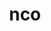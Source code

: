 ---
title: "nco"
layout: cache
categories: [package, develop]
meta: {"versions": ["5.1.6", "5.1.9"], "compilers": ["cce@=15.0.1", "gcc@=10.3.0", "gcc@=11.4.0", "gcc@=9.4.0", "oneapi@=2023.2.0", "oneapi@=2024.0.0"], "oss": ["rhel8", "sle_hpc15", "ubuntu20.04", "ubuntu22.04"], "platforms": ["linux"], "targets": ["aarch64", "neoverse_v1", "neoverse_v2", "ppc64le", "x86_64_v3", "x86_64_v4", "zen4"], "stacks": ["e4s", "e4s-aarch64", "e4s-cray-rhel", "e4s-cray-sles", "e4s-neoverse-v2", "e4s-neoverse_v1", "e4s-oneapi", "e4s-power", "root"], "num_specs": 39, "num_specs_by_stack": {"root": 39, "e4s-cray-rhel": 5, "e4s-cray-sles": 5, "e4s-neoverse_v1": 6, "e4s-power": 5, "e4s": 5, "e4s-oneapi": 6, "e4s-aarch64": 2, "e4s-neoverse-v2": 5}}
spec_details: [{"hash": "hbxvxfdzkgiprlohrzlevcuexck73bsp", "compiler": "cce@=15.0.1", "versions": ["5.1.6"], "os": "rhel8", "platform": "linux", "target": "zen4", "variants": ["build_system=autotools", "~doc"], "stacks": ["root", "e4s-cray-rhel"], "size": "-", "tarball": "https://binaries.spack.io/develop/build_cache/linux-rhel8-zen4/cce-15.0.1/nco-5.1.6/linux-rhel8-zen4-cce-15.0.1-nco-5.1.6-hbxvxfdzkgiprlohrzlevcuexck73bsp.spack"}, {"hash": "7s3erm4mvyr37ha7cenwcpv6kdxbo2ik", "compiler": "cce@=15.0.1", "versions": ["5.1.6"], "os": "rhel8", "platform": "linux", "target": "zen4", "variants": ["build_system=autotools", "~doc"], "stacks": ["root", "e4s-cray-rhel"], "size": "-", "tarball": "https://binaries.spack.io/develop/build_cache/linux-rhel8-zen4/cce-15.0.1/nco-5.1.6/linux-rhel8-zen4-cce-15.0.1-nco-5.1.6-7s3erm4mvyr37ha7cenwcpv6kdxbo2ik.spack"}, {"hash": "4awgbre4u3kae7mcyml43kl54qwzrv6s", "compiler": "cce@=15.0.1", "versions": ["5.1.6"], "os": "rhel8", "platform": "linux", "target": "zen4", "variants": ["build_system=autotools", "~doc"], "stacks": ["root", "e4s-cray-rhel"], "size": "-", "tarball": "https://binaries.spack.io/develop/build_cache/linux-rhel8-zen4/cce-15.0.1/nco-5.1.6/linux-rhel8-zen4-cce-15.0.1-nco-5.1.6-4awgbre4u3kae7mcyml43kl54qwzrv6s.spack"}, {"hash": "sjsfqdffgfvfl7gjmrmew4aa7fiymgyr", "compiler": "cce@=15.0.1", "versions": ["5.1.6"], "os": "rhel8", "platform": "linux", "target": "zen4", "variants": ["build_system=autotools", "~doc"], "stacks": ["root", "e4s-cray-rhel"], "size": "-", "tarball": "https://binaries.spack.io/develop/build_cache/linux-rhel8-zen4/cce-15.0.1/nco-5.1.6/linux-rhel8-zen4-cce-15.0.1-nco-5.1.6-sjsfqdffgfvfl7gjmrmew4aa7fiymgyr.spack"}, {"hash": "amykmirwnzq7vwpfbrfeletxewf3i3nc", "compiler": "cce@=15.0.1", "versions": ["5.1.6"], "os": "rhel8", "platform": "linux", "target": "zen4", "variants": ["build_system=autotools", "~doc"], "stacks": ["root", "e4s-cray-rhel"], "size": "-", "tarball": "https://binaries.spack.io/develop/build_cache/linux-rhel8-zen4/cce-15.0.1/nco-5.1.6/linux-rhel8-zen4-cce-15.0.1-nco-5.1.6-amykmirwnzq7vwpfbrfeletxewf3i3nc.spack"}, {"hash": "gogano4ttnwpc3yxortsyqoa7cu567wq", "compiler": "gcc@=10.3.0", "versions": ["5.1.6"], "os": "sle_hpc15", "platform": "linux", "target": "x86_64_v4", "variants": ["build_system=autotools", "~doc"], "stacks": ["root", "e4s-cray-sles"], "size": "-", "tarball": "https://binaries.spack.io/develop/build_cache/linux-sle_hpc15-x86_64_v4/gcc-10.3.0/nco-5.1.6/linux-sle_hpc15-x86_64_v4-gcc-10.3.0-nco-5.1.6-gogano4ttnwpc3yxortsyqoa7cu567wq.spack"}, {"hash": "2lhwktyex3s45cju4zw5kly5rlgeqfgu", "compiler": "gcc@=10.3.0", "versions": ["5.1.6"], "os": "sle_hpc15", "platform": "linux", "target": "x86_64_v4", "variants": ["build_system=autotools", "~doc"], "stacks": ["root", "e4s-cray-sles"], "size": "-", "tarball": "https://binaries.spack.io/develop/build_cache/linux-sle_hpc15-x86_64_v4/gcc-10.3.0/nco-5.1.6/linux-sle_hpc15-x86_64_v4-gcc-10.3.0-nco-5.1.6-2lhwktyex3s45cju4zw5kly5rlgeqfgu.spack"}, {"hash": "tnnackawffiwcndb24szsmstbyr2piep", "compiler": "gcc@=10.3.0", "versions": ["5.1.6"], "os": "sle_hpc15", "platform": "linux", "target": "x86_64_v4", "variants": ["build_system=autotools", "~doc"], "stacks": ["root", "e4s-cray-sles"], "size": "-", "tarball": "https://binaries.spack.io/develop/build_cache/linux-sle_hpc15-x86_64_v4/gcc-10.3.0/nco-5.1.6/linux-sle_hpc15-x86_64_v4-gcc-10.3.0-nco-5.1.6-tnnackawffiwcndb24szsmstbyr2piep.spack"}, {"hash": "onmpz3456b3dee4rx5y3otu3xpscrca3", "compiler": "gcc@=10.3.0", "versions": ["5.1.6"], "os": "sle_hpc15", "platform": "linux", "target": "x86_64_v4", "variants": ["build_system=autotools", "~doc"], "stacks": ["root", "e4s-cray-sles"], "size": "-", "tarball": "https://binaries.spack.io/develop/build_cache/linux-sle_hpc15-x86_64_v4/gcc-10.3.0/nco-5.1.6/linux-sle_hpc15-x86_64_v4-gcc-10.3.0-nco-5.1.6-onmpz3456b3dee4rx5y3otu3xpscrca3.spack"}, {"hash": "wd57qenhjp3ncre3x56tsgmiyhebtvy7", "compiler": "gcc@=10.3.0", "versions": ["5.1.6"], "os": "sle_hpc15", "platform": "linux", "target": "x86_64_v4", "variants": ["build_system=autotools", "~doc"], "stacks": ["root", "e4s-cray-sles"], "size": "-", "tarball": "https://binaries.spack.io/develop/build_cache/linux-sle_hpc15-x86_64_v4/gcc-10.3.0/nco-5.1.6/linux-sle_hpc15-x86_64_v4-gcc-10.3.0-nco-5.1.6-wd57qenhjp3ncre3x56tsgmiyhebtvy7.spack"}, {"hash": "rgx7dn5yocmbf6tgpct363jlrmztd3u2", "compiler": "gcc@=11.4.0", "versions": ["5.1.6"], "os": "ubuntu20.04", "platform": "linux", "target": "neoverse_v1", "variants": ["build_system=autotools", "~doc"], "stacks": ["e4s-neoverse_v1", "root"], "size": "-", "tarball": "https://binaries.spack.io/develop/build_cache/linux-ubuntu20.04-neoverse_v1/gcc-11.4.0/nco-5.1.6/linux-ubuntu20.04-neoverse_v1-gcc-11.4.0-nco-5.1.6-rgx7dn5yocmbf6tgpct363jlrmztd3u2.spack"}, {"hash": "ekakzdsdjz44j5aan3tjquuwumw3rd4j", "compiler": "gcc@=11.4.0", "versions": ["5.1.6"], "os": "ubuntu20.04", "platform": "linux", "target": "neoverse_v1", "variants": ["build_system=autotools", "~doc"], "stacks": ["e4s-neoverse_v1", "root"], "size": "-", "tarball": "https://binaries.spack.io/develop/build_cache/linux-ubuntu20.04-neoverse_v1/gcc-11.4.0/nco-5.1.6/linux-ubuntu20.04-neoverse_v1-gcc-11.4.0-nco-5.1.6-ekakzdsdjz44j5aan3tjquuwumw3rd4j.spack"}, {"hash": "mi3hw633i6nttm3ak3glfsp2m3ujessz", "compiler": "gcc@=11.4.0", "versions": ["5.1.6"], "os": "ubuntu20.04", "platform": "linux", "target": "neoverse_v1", "variants": ["build_system=autotools", "~doc"], "stacks": ["e4s-neoverse_v1", "root"], "size": "-", "tarball": "https://binaries.spack.io/develop/build_cache/linux-ubuntu20.04-neoverse_v1/gcc-11.4.0/nco-5.1.6/linux-ubuntu20.04-neoverse_v1-gcc-11.4.0-nco-5.1.6-mi3hw633i6nttm3ak3glfsp2m3ujessz.spack"}, {"hash": "nunkwf5h6xovwkgbqp3j2cynsqorrw6u", "compiler": "gcc@=11.4.0", "versions": ["5.1.6"], "os": "ubuntu20.04", "platform": "linux", "target": "neoverse_v1", "variants": ["build_system=autotools", "~doc"], "stacks": ["e4s-neoverse_v1", "root"], "size": "-", "tarball": "https://binaries.spack.io/develop/build_cache/linux-ubuntu20.04-neoverse_v1/gcc-11.4.0/nco-5.1.6/linux-ubuntu20.04-neoverse_v1-gcc-11.4.0-nco-5.1.6-nunkwf5h6xovwkgbqp3j2cynsqorrw6u.spack"}, {"hash": "qfa6j4ij2cczbpivsvoa26tmpzrnpzwv", "compiler": "gcc@=11.4.0", "versions": ["5.1.6"], "os": "ubuntu20.04", "platform": "linux", "target": "neoverse_v1", "variants": ["build_system=autotools", "~doc"], "stacks": ["e4s-neoverse_v1", "root"], "size": "-", "tarball": "https://binaries.spack.io/develop/build_cache/linux-ubuntu20.04-neoverse_v1/gcc-11.4.0/nco-5.1.6/linux-ubuntu20.04-neoverse_v1-gcc-11.4.0-nco-5.1.6-qfa6j4ij2cczbpivsvoa26tmpzrnpzwv.spack"}, {"hash": "ecbgeuzpc5zacx3amdoawaadoltypsu4", "compiler": "gcc@=11.4.0", "versions": ["5.1.9"], "os": "ubuntu20.04", "platform": "linux", "target": "neoverse_v1", "variants": ["build_system=autotools", "~doc"], "stacks": ["e4s-neoverse_v1", "root"], "size": "-", "tarball": "https://binaries.spack.io/develop/build_cache/linux-ubuntu20.04-neoverse_v1/gcc-11.4.0/nco-5.1.9/linux-ubuntu20.04-neoverse_v1-gcc-11.4.0-nco-5.1.9-ecbgeuzpc5zacx3amdoawaadoltypsu4.spack"}, {"hash": "eo7qufg7shgdmx5heexaqokpz5ww4aoo", "compiler": "gcc@=9.4.0", "versions": ["5.1.9"], "os": "ubuntu20.04", "platform": "linux", "target": "ppc64le", "variants": ["build_system=autotools", "~doc"], "stacks": ["e4s-power", "root"], "size": "-", "tarball": "https://binaries.spack.io/develop/build_cache/linux-ubuntu20.04-ppc64le/gcc-9.4.0/nco-5.1.9/linux-ubuntu20.04-ppc64le-gcc-9.4.0-nco-5.1.9-eo7qufg7shgdmx5heexaqokpz5ww4aoo.spack"}, {"hash": "cdu52xtg6bbq4uekbm2gba5tthv43pru", "compiler": "gcc@=9.4.0", "versions": ["5.1.6"], "os": "ubuntu20.04", "platform": "linux", "target": "ppc64le", "variants": ["build_system=autotools", "~doc"], "stacks": ["e4s-power", "root"], "size": "-", "tarball": "https://binaries.spack.io/develop/build_cache/linux-ubuntu20.04-ppc64le/gcc-9.4.0/nco-5.1.6/linux-ubuntu20.04-ppc64le-gcc-9.4.0-nco-5.1.6-cdu52xtg6bbq4uekbm2gba5tthv43pru.spack"}, {"hash": "udyx7elcsemw4ctjrprp6ggpu457jwqo", "compiler": "gcc@=9.4.0", "versions": ["5.1.6"], "os": "ubuntu20.04", "platform": "linux", "target": "ppc64le", "variants": ["build_system=autotools", "~doc"], "stacks": ["e4s-power", "root"], "size": "-", "tarball": "https://binaries.spack.io/develop/build_cache/linux-ubuntu20.04-ppc64le/gcc-9.4.0/nco-5.1.6/linux-ubuntu20.04-ppc64le-gcc-9.4.0-nco-5.1.6-udyx7elcsemw4ctjrprp6ggpu457jwqo.spack"}, {"hash": "t53wje6myanyywgdhrbvx5mgli3r4wg5", "compiler": "gcc@=9.4.0", "versions": ["5.1.6"], "os": "ubuntu20.04", "platform": "linux", "target": "ppc64le", "variants": ["build_system=autotools", "~doc"], "stacks": ["e4s-power", "root"], "size": "-", "tarball": "https://binaries.spack.io/develop/build_cache/linux-ubuntu20.04-ppc64le/gcc-9.4.0/nco-5.1.6/linux-ubuntu20.04-ppc64le-gcc-9.4.0-nco-5.1.6-t53wje6myanyywgdhrbvx5mgli3r4wg5.spack"}, {"hash": "j5js2rkd4m7frcugtiz3ogr5jy2zzudj", "compiler": "gcc@=9.4.0", "versions": ["5.1.6"], "os": "ubuntu20.04", "platform": "linux", "target": "ppc64le", "variants": ["build_system=autotools", "~doc"], "stacks": ["e4s-power", "root"], "size": "-", "tarball": "https://binaries.spack.io/develop/build_cache/linux-ubuntu20.04-ppc64le/gcc-9.4.0/nco-5.1.6/linux-ubuntu20.04-ppc64le-gcc-9.4.0-nco-5.1.6-j5js2rkd4m7frcugtiz3ogr5jy2zzudj.spack"}, {"hash": "5cbyd4b4z36ek3uuq4u6zykovgydyjft", "compiler": "gcc@=11.4.0", "versions": ["5.1.6"], "os": "ubuntu20.04", "platform": "linux", "target": "x86_64_v3", "variants": ["build_system=autotools", "~doc"], "stacks": ["e4s", "root"], "size": "-", "tarball": "https://binaries.spack.io/develop/build_cache/linux-ubuntu20.04-x86_64_v3/gcc-11.4.0/nco-5.1.6/linux-ubuntu20.04-x86_64_v3-gcc-11.4.0-nco-5.1.6-5cbyd4b4z36ek3uuq4u6zykovgydyjft.spack"}, {"hash": "6xsszzkdukxsggrjei7t6cbf36ewg2aq", "compiler": "gcc@=11.4.0", "versions": ["5.1.9"], "os": "ubuntu20.04", "platform": "linux", "target": "x86_64_v3", "variants": ["build_system=autotools", "~doc"], "stacks": ["e4s", "root"], "size": "-", "tarball": "https://binaries.spack.io/develop/build_cache/linux-ubuntu20.04-x86_64_v3/gcc-11.4.0/nco-5.1.9/linux-ubuntu20.04-x86_64_v3-gcc-11.4.0-nco-5.1.9-6xsszzkdukxsggrjei7t6cbf36ewg2aq.spack"}, {"hash": "vbsf2lfwgz6ashto3psrstxoydc7w5du", "compiler": "gcc@=11.4.0", "versions": ["5.1.6"], "os": "ubuntu20.04", "platform": "linux", "target": "x86_64_v3", "variants": ["build_system=autotools", "~doc"], "stacks": ["e4s", "root"], "size": "-", "tarball": "https://binaries.spack.io/develop/build_cache/linux-ubuntu20.04-x86_64_v3/gcc-11.4.0/nco-5.1.6/linux-ubuntu20.04-x86_64_v3-gcc-11.4.0-nco-5.1.6-vbsf2lfwgz6ashto3psrstxoydc7w5du.spack"}, {"hash": "rirouho5hr26a7vizungou6oe4rvut4q", "compiler": "gcc@=11.4.0", "versions": ["5.1.6"], "os": "ubuntu20.04", "platform": "linux", "target": "x86_64_v3", "variants": ["build_system=autotools", "~doc"], "stacks": ["e4s", "root"], "size": "-", "tarball": "https://binaries.spack.io/develop/build_cache/linux-ubuntu20.04-x86_64_v3/gcc-11.4.0/nco-5.1.6/linux-ubuntu20.04-x86_64_v3-gcc-11.4.0-nco-5.1.6-rirouho5hr26a7vizungou6oe4rvut4q.spack"}, {"hash": "zrfxa52n4d7pkdmvfs4hjo4rme5cxmnv", "compiler": "gcc@=11.4.0", "versions": ["5.1.6"], "os": "ubuntu20.04", "platform": "linux", "target": "x86_64_v3", "variants": ["build_system=autotools", "~doc"], "stacks": ["e4s", "root"], "size": "-", "tarball": "https://binaries.spack.io/develop/build_cache/linux-ubuntu20.04-x86_64_v3/gcc-11.4.0/nco-5.1.6/linux-ubuntu20.04-x86_64_v3-gcc-11.4.0-nco-5.1.6-zrfxa52n4d7pkdmvfs4hjo4rme5cxmnv.spack"}, {"hash": "not6zu2qa36cf4dey645dkrlsbcqwiaf", "compiler": "oneapi@=2023.2.0", "versions": ["5.1.6"], "os": "ubuntu20.04", "platform": "linux", "target": "x86_64_v3", "variants": ["build_system=autotools", "~doc"], "stacks": ["e4s-oneapi", "root"], "size": "-", "tarball": "https://binaries.spack.io/develop/build_cache/linux-ubuntu20.04-x86_64_v3/oneapi-2023.2.0/nco-5.1.6/linux-ubuntu20.04-x86_64_v3-oneapi-2023.2.0-nco-5.1.6-not6zu2qa36cf4dey645dkrlsbcqwiaf.spack"}, {"hash": "gfacvjm7jvhfcazg2e4nnzjyekdwjjgs", "compiler": "oneapi@=2023.2.0", "versions": ["5.1.6"], "os": "ubuntu20.04", "platform": "linux", "target": "x86_64_v3", "variants": ["build_system=autotools", "~doc"], "stacks": ["e4s-oneapi", "root"], "size": "-", "tarball": "https://binaries.spack.io/develop/build_cache/linux-ubuntu20.04-x86_64_v3/oneapi-2023.2.0/nco-5.1.6/linux-ubuntu20.04-x86_64_v3-oneapi-2023.2.0-nco-5.1.6-gfacvjm7jvhfcazg2e4nnzjyekdwjjgs.spack"}, {"hash": "dgcz7u344di6omyooc7tdoe3weguoz3f", "compiler": "gcc@=11.4.0", "versions": ["5.1.6"], "os": "ubuntu22.04", "platform": "linux", "target": "aarch64", "variants": ["build_system=autotools", "~doc"], "stacks": ["e4s-aarch64", "root"], "size": "-", "tarball": "https://binaries.spack.io/develop/build_cache/linux-ubuntu22.04-aarch64/gcc-11.4.0/nco-5.1.6/linux-ubuntu22.04-aarch64-gcc-11.4.0-nco-5.1.6-dgcz7u344di6omyooc7tdoe3weguoz3f.spack"}, {"hash": "shi2v4xkaqs4tdlvodochid7n53egibe", "compiler": "gcc@=11.4.0", "versions": ["5.1.6"], "os": "ubuntu22.04", "platform": "linux", "target": "aarch64", "variants": ["build_system=autotools", "~doc"], "stacks": ["e4s-aarch64", "root"], "size": "-", "tarball": "https://binaries.spack.io/develop/build_cache/linux-ubuntu22.04-aarch64/gcc-11.4.0/nco-5.1.6/linux-ubuntu22.04-aarch64-gcc-11.4.0-nco-5.1.6-shi2v4xkaqs4tdlvodochid7n53egibe.spack"}, {"hash": "zplnyx3vvby5ribwhttacqgdpnvnjxck", "compiler": "gcc@=11.4.0", "versions": ["5.1.6"], "os": "ubuntu22.04", "platform": "linux", "target": "neoverse_v2", "variants": ["build_system=autotools", "~doc"], "stacks": ["e4s-neoverse-v2", "root"], "size": "-", "tarball": "https://binaries.spack.io/develop/build_cache/linux-ubuntu22.04-neoverse_v2/gcc-11.4.0/nco-5.1.6/linux-ubuntu22.04-neoverse_v2-gcc-11.4.0-nco-5.1.6-zplnyx3vvby5ribwhttacqgdpnvnjxck.spack"}, {"hash": "v5vhm7wv7xqmuawrn4rqarasyzq4l27k", "compiler": "gcc@=11.4.0", "versions": ["5.1.9"], "os": "ubuntu22.04", "platform": "linux", "target": "neoverse_v2", "variants": ["build_system=autotools", "~doc"], "stacks": ["e4s-neoverse-v2", "root"], "size": "-", "tarball": "https://binaries.spack.io/develop/build_cache/linux-ubuntu22.04-neoverse_v2/gcc-11.4.0/nco-5.1.9/linux-ubuntu22.04-neoverse_v2-gcc-11.4.0-nco-5.1.9-v5vhm7wv7xqmuawrn4rqarasyzq4l27k.spack"}, {"hash": "htakbxejbocl473dyczldv6yj53uk7by", "compiler": "gcc@=11.4.0", "versions": ["5.1.6"], "os": "ubuntu22.04", "platform": "linux", "target": "neoverse_v2", "variants": ["build_system=autotools", "~doc"], "stacks": ["e4s-neoverse-v2", "root"], "size": "-", "tarball": "https://binaries.spack.io/develop/build_cache/linux-ubuntu22.04-neoverse_v2/gcc-11.4.0/nco-5.1.6/linux-ubuntu22.04-neoverse_v2-gcc-11.4.0-nco-5.1.6-htakbxejbocl473dyczldv6yj53uk7by.spack"}, {"hash": "paefaeoumaxjrhek7k5wsuneopbtldqo", "compiler": "gcc@=11.4.0", "versions": ["5.1.6"], "os": "ubuntu22.04", "platform": "linux", "target": "neoverse_v2", "variants": ["build_system=autotools", "~doc"], "stacks": ["e4s-neoverse-v2", "root"], "size": "-", "tarball": "https://binaries.spack.io/develop/build_cache/linux-ubuntu22.04-neoverse_v2/gcc-11.4.0/nco-5.1.6/linux-ubuntu22.04-neoverse_v2-gcc-11.4.0-nco-5.1.6-paefaeoumaxjrhek7k5wsuneopbtldqo.spack"}, {"hash": "ylydxq2gbek5o7yzkxtv4i7ignxruevi", "compiler": "gcc@=11.4.0", "versions": ["5.1.6"], "os": "ubuntu22.04", "platform": "linux", "target": "neoverse_v2", "variants": ["build_system=autotools", "~doc"], "stacks": ["e4s-neoverse-v2", "root"], "size": "-", "tarball": "https://binaries.spack.io/develop/build_cache/linux-ubuntu22.04-neoverse_v2/gcc-11.4.0/nco-5.1.6/linux-ubuntu22.04-neoverse_v2-gcc-11.4.0-nco-5.1.6-ylydxq2gbek5o7yzkxtv4i7ignxruevi.spack"}, {"hash": "spz5u4q6lwhvfnmnlfgfrqyuyewn2cak", "compiler": "oneapi@=2024.0.0", "versions": ["5.1.6"], "os": "ubuntu22.04", "platform": "linux", "target": "x86_64_v3", "variants": ["build_system=autotools", "~doc"], "stacks": ["e4s-oneapi", "root"], "size": "-", "tarball": "https://binaries.spack.io/develop/build_cache/linux-ubuntu22.04-x86_64_v3/oneapi-2024.0.0/nco-5.1.6/linux-ubuntu22.04-x86_64_v3-oneapi-2024.0.0-nco-5.1.6-spz5u4q6lwhvfnmnlfgfrqyuyewn2cak.spack"}, {"hash": "z3ibxuj7uuh4gwwvcmskpooiqezf3uzy", "compiler": "oneapi@=2024.0.0", "versions": ["5.1.6"], "os": "ubuntu22.04", "platform": "linux", "target": "x86_64_v3", "variants": ["build_system=autotools", "~doc"], "stacks": ["e4s-oneapi", "root"], "size": "-", "tarball": "https://binaries.spack.io/develop/build_cache/linux-ubuntu22.04-x86_64_v3/oneapi-2024.0.0/nco-5.1.6/linux-ubuntu22.04-x86_64_v3-oneapi-2024.0.0-nco-5.1.6-z3ibxuj7uuh4gwwvcmskpooiqezf3uzy.spack"}, {"hash": "4cny3bg47vku64xhcv5itjeewmpbc2qt", "compiler": "oneapi@=2024.0.0", "versions": ["5.1.6"], "os": "ubuntu22.04", "platform": "linux", "target": "x86_64_v3", "variants": ["build_system=autotools", "~doc"], "stacks": ["e4s-oneapi", "root"], "size": "-", "tarball": "https://binaries.spack.io/develop/build_cache/linux-ubuntu22.04-x86_64_v3/oneapi-2024.0.0/nco-5.1.6/linux-ubuntu22.04-x86_64_v3-oneapi-2024.0.0-nco-5.1.6-4cny3bg47vku64xhcv5itjeewmpbc2qt.spack"}, {"hash": "srkxmf6z4pulxozl7uth7ad535vqo72q", "compiler": "oneapi@=2024.0.0", "versions": ["5.1.9"], "os": "ubuntu22.04", "platform": "linux", "target": "x86_64_v3", "variants": ["build_system=autotools", "~doc"], "stacks": ["e4s-oneapi", "root"], "size": "-", "tarball": "https://binaries.spack.io/develop/build_cache/linux-ubuntu22.04-x86_64_v3/oneapi-2024.0.0/nco-5.1.9/linux-ubuntu22.04-x86_64_v3-oneapi-2024.0.0-nco-5.1.9-srkxmf6z4pulxozl7uth7ad535vqo72q.spack"}]
---